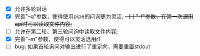 - [x] 允许多轮对话
- [x] 完善"-q"参数，使得使用pipe的问询更为灵活;
~~- [ ] "-f"参数，在第一次调用api时可以读取文件内容;~~
- [ ] 允许在第二轮、第三轮问询中读取文件内容;
- [x] 完善"-m"参数，使得可以灵活选用r1
- [ ] bug: 如果首轮询问对输出进行了重定向，需要重置stdout 
